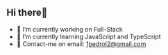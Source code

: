 ## Hi there👋

- 🔭 I’m currently working on Full-Stack
- 🌱 I’m currently learning JavaScript and TypeScript
- 💬 Contact-me on email: 1pedrol2@gmail.com


